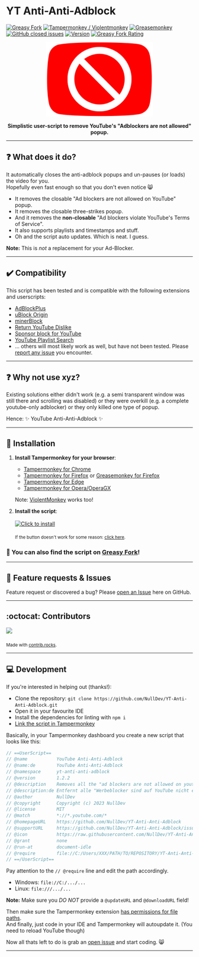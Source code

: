 # YT Anti-Anti-Adblock

[![Greasy Fork](https://img.shields.io/greasyfork/dt/478457?label=Installs)](https://greasyfork.org/en/scripts/478457-youtube-anti-anti-adblock)
[![Tampermonkey / Violentmonkey](https://img.shields.io/badge/Tampermonkey%20/%20Violentmonkey-✓-brightgreen.svg)](https://www.tampermonkey.net)
[![Greasemonkey](https://img.shields.io/badge/Greasemonkey-✓-brightgreen.svg)](https://addons.mozilla.org/en-US/firefox/addon/greasemonkey/)
[![GitHub closed issues](https://img.shields.io/github/issues-closed-raw/NullDev/YT-Anti-Anti-Adblock?logo=Cachet&label=Closed+Issues)](https://github.com/NullDev/YT-Anti-Anti-Adblock/issues?q=is%3Aissue+is%3Aclosed)
[![Version](https://img.shields.io/greasyfork/v/478457?label=Version)](https://greasyfork.org/en/scripts/478457-youtube-anti-anti-adblock/versions)
[![Greasy Fork Rating](https://img.shields.io/greasyfork/rating-count/478457?label=Rating)](https://greasyfork.org/en/scripts/478457-youtube-anti-anti-adblock/feedback)

<p align="center"><a href="https://raw.githubusercontent.com/NullDev/YT-Anti-Anti-Adblock/master/yt-anti-anti-adblock.user.js"><img height="200" width="auto" src="/icon.png" /></a></p>
<p align="center"><b>Simplistic user-script to remove YouTube's "Adblockers are not allowed" popup.</b></p>
<hr>

## :question: What does it do?

It automatically closes the anti-adblock popups and un-pauses (or loads) the video for you. <br>
Hopefully even fast enough so that you don't even notice 😸

- It removes the closable "Ad blockers are not allowed on YouTube" popup.
- It removes the closable three-strikes popup.
- And it removes the **non-closable** "Ad blockers violate YouTube's Terms of Service".
- It also supports playlists and timestamps and stuff.
- Oh and the script auto updates. Which is neat. I guess.

**Note:** This is _not_ a replacement for your Ad-Blocker.

<hr>

## ✔️ Compatibility

This script has been tested and is compatible with the following extensions and userscripts: 
- [AdBlockPlus](https://chrome.google.com/webstore/detail/adblock-plus-free-ad-bloc/cfhdojbkjhnklbpkdaibdccddilifddb)
- [uBlock Origin](https://chrome.google.com/webstore/detail/ublock-origin/cjpalhdlnbpafiamejdnhcphjbkeiagm)
- [minerBlock](https://chrome.google.com/webstore/detail/minerblock/emikbbbebcdfohonlaifafnoanocnebl)
- [Return YouTube Dislike](https://chrome.google.com/webstore/detail/return-youtube-dislike/gebbhagfogifgggkldgodflihgfeippi)
- [Sponsor block for YouTube](https://chrome.google.com/webstore/detail/sponsorblock-for-youtube/mnjggcdmjocbbbhaepdhchncahnbgone)
- [YouTube Playlist Search](https://inspect.video/playlist-search)
- ... others will most likely work as well, but have not been tested. Please [report any issue](https://github.com/NullDev/YT-Anti-Anti-Adblock/issues/new/choose) you encounter.

<hr>

## :question: Why not use xyz?

Existing solutions either didn't work (e.g. a semi transparent window was still there and scrolling was disabled) or they were overkill (e.g. a complete youtube-only adblocker) or they only killed one type of popup.

Hence: ✨ YouTube Anti-Anti-Adblock ✨

<hr>

## :satellite: Installation

1. **Install Tampermonkey for your browser**:
   - [Tampermonkey for Chrome](https://chrome.google.com/webstore/detail/tampermonkey/dhdgffkkebhmkfjojejmpbldmpobfkfo)
   - [Tampermonkey for Firefox](https://addons.mozilla.org/en-US/firefox/addon/tampermonkey/) or [Greasemonkey for Firefox](https://addons.mozilla.org/en-US/firefox/addon/greasemonkey/)
   - [Tampermonkey for Edge](https://microsoftedge.microsoft.com/addons/detail/tampermonkey/iikmkjmpaadaobahmlepeloendndfphd)
   - [Tampermonkey for Opera/OperaGX](https://addons.opera.com/en-gb/extensions/details/tampermonkey-beta/)

   Note: [ViolentMonkey](https://violentmonkey.github.io/) works too!

2. **Install the script**: <br><br>
[![Click to install](https://img.shields.io/badge/Click%20to%20install-37a779?style=for-the-badge)](https://github.com/NullDev/YT-Anti-Anti-Adblock/raw/master/yt-anti-anti-adblock.user.js)

    <sub>If the button doesn't work for some reason: [click here](https://raw.githubusercontent.com/NullDev/YT-Anti-Anti-Adblock/master/yt-anti-anti-adblock.user.js).</sub>

### 🍴 You can also find the script on [Greasy Fork](https://greasyfork.org/en/scripts/478457-youtube-anti-anti-adblock)!

<hr>

## :diamond_shape_with_a_dot_inside: Feature requests & Issues

Feature request or discovered a bug? Please [open an Issue](https://github.com/NullDev/YT-Anti-Anti-Adblock/issues/new/choose) here on GitHub.

<hr>

## :octocat: Contributors

<a href="https://github.com/NullDev/YT-Anti-Anti-Adblock/graphs/contributors">
  <img src="https://contrib.rocks/image?repo=NullDev/YT-Anti-Anti-Adblock" />
</a>

<sub>Made with [contrib.rocks](https://contrib.rocks).</sub>

<hr>

## 💻 Development

If you're interested in helping out (thanks!): 
- Clone the repository: `git clone https://github.com/NullDev/YT-Anti-Anti-Adblock.git`
- Open it in your favourite IDE
- Install the dependencies for linting with `npm i`
- [Link the script in Tampermonkey](https://www.tampermonkey.net/faq.php?locale=en#Q402)

Basically, in your Tampermonkey dashboard you create a new script that looks like this: 

```js
// ==UserScript==
// @name           YouTube Anti-Anti-Adblock
// @name:de        YouTube Anti-Anti-Adblock
// @namespace      yt-anti-anti-adblock
// @version        1.2.2
// @description    Removes all the "ad blockers are not allowed on youtube" popups.
// @description:de Entfernt alle "Werbeblocker sind auf YouTube nicht erlaubt" popups.
// @author         NullDev
// @copyright      Copyright (c) 2023 NullDev
// @license        MIT
// @match          *://*.youtube.com/*
// @homepageURL    https://github.com/NullDev/YT-Anti-Anti-Adblock
// @supportURL     https://github.com/NullDev/YT-Anti-Anti-Adblock/issues/new/choose
// @icon           https://raw.githubusercontent.com/NullDev/YT-Anti-Anti-Adblock/master/icon.png
// @grant          none
// @run-at         document-idle
// @require        file://C:/Users/XXX/PATH/TO/REPOSITORY/YT-Anti-Anti-Adblock/yt-anti-anti-adblock.user.js
// ==/UserScript==
```

Pay attention to the `// @require` line and edit the path accordingly.
- Windows: `file://C:/.../...` 
- Linux: `file:///.../...`

**Note:** Make sure you _DO NOT_ provide a `@updateURL` and `@downloadURL` field!

Then make sure the Tampermonkey extension [has permissions for file paths](https://www.tampermonkey.net/faq.php?locale=en#Q204). <br>
And finally, just code in your IDE and Tampermonkey will autoupdate it. (You need to reload YouTube though)

Now all thats left to do is grab an [open issue](https://github.com/NullDev/YT-Anti-Anti-Adblock/issues) and start coding. 😸

<hr>
